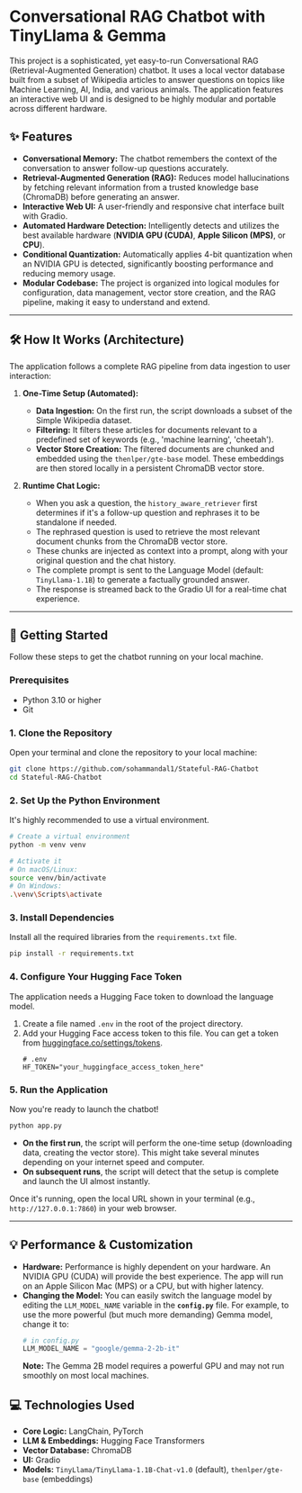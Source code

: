 # Conversational RAG Chatbot with TinyLlama & Gemma

This project is a sophisticated, yet easy-to-run Conversational RAG (Retrieval-Augmented Generation) chatbot. It uses a local vector database built from a subset of Wikipedia articles to answer questions on topics like Machine Learning, AI, India, and various animals. The application features an interactive web UI and is designed to be highly modular and portable across different hardware.



## ✨ Features

* **Conversational Memory:** The chatbot remembers the context of the conversation to answer follow-up questions accurately.
* **Retrieval-Augmented Generation (RAG):** Reduces model hallucinations by fetching relevant information from a trusted knowledge base (ChromaDB) before generating an answer.
* **Interactive Web UI:** A user-friendly and responsive chat interface built with Gradio.
* **Automated Hardware Detection:** Intelligently detects and utilizes the best available hardware (**NVIDIA GPU (CUDA)**, **Apple Silicon (MPS)**, or **CPU**).
* **Conditional Quantization:** Automatically applies 4-bit quantization when an NVIDIA GPU is detected, significantly boosting performance and reducing memory usage.
* **Modular Codebase:** The project is organized into logical modules for configuration, data management, vector store creation, and the RAG pipeline, making it easy to understand and extend.

---

## 🛠️ How It Works (Architecture)

The application follows a complete RAG pipeline from data ingestion to user interaction:

1.  **One-Time Setup (Automated):**
    * **Data Ingestion:** On the first run, the script downloads a subset of the Simple Wikipedia dataset.
    * **Filtering:** It filters these articles for documents relevant to a predefined set of keywords (e.g., 'machine learning', 'cheetah').
    * **Vector Store Creation:** The filtered documents are chunked and embedded using the `thenlper/gte-base` model. These embeddings are then stored locally in a persistent ChromaDB vector store.

2.  **Runtime Chat Logic:**
    * When you ask a question, the `history_aware_retriever` first determines if it's a follow-up question and rephrases it to be standalone if needed.
    * The rephrased question is used to retrieve the most relevant document chunks from the ChromaDB vector store.
    * These chunks are injected as context into a prompt, along with your original question and the chat history.
    * The complete prompt is sent to the Language Model (default: `TinyLlama-1.1B`) to generate a factually grounded answer.
    * The response is streamed back to the Gradio UI for a real-time chat experience.

---

## 🚀 Getting Started

Follow these steps to get the chatbot running on your local machine.

### Prerequisites

* Python 3.10 or higher
* Git

### 1. Clone the Repository

Open your terminal and clone the repository to your local machine:
```bash
git clone https://github.com/sohammandal1/Stateful-RAG-Chatbot
cd Stateful-RAG-Chatbot
```

### 2. Set Up the Python Environment

It's highly recommended to use a virtual environment.
```bash
# Create a virtual environment
python -m venv venv

# Activate it
# On macOS/Linux:
source venv/bin/activate
# On Windows:
.\venv\Scripts\activate
```

### 3. Install Dependencies

Install all the required libraries from the `requirements.txt` file.
```bash
pip install -r requirements.txt
```

### 4. Configure Your Hugging Face Token

The application needs a Hugging Face token to download the language model.

1.  Create a file named `.env` in the root of the project directory.
2.  Add your Hugging Face access token to this file. You can get a token from [huggingface.co/settings/tokens](https://huggingface.co/settings/tokens).
    ```
    # .env
    HF_TOKEN="your_huggingface_access_token_here"
    ```

### 5. Run the Application

Now you're ready to launch the chatbot!
```bash
python app.py
```
* **On the first run**, the script will perform the one-time setup (downloading data, creating the vector store). This might take several minutes depending on your internet speed and computer.
* **On subsequent runs**, the script will detect that the setup is complete and launch the UI almost instantly.

Once it's running, open the local URL shown in your terminal (e.g., `http://127.0.0.1:7860`) in your web browser.

---

## 💡 Performance & Customization

* **Hardware:** Performance is highly dependent on your hardware. An NVIDIA GPU (CUDA) will provide the best experience. The app will run on an Apple Silicon Mac (MPS) or a CPU, but with higher latency.
* **Changing the Model:** You can easily switch the language model by editing the `LLM_MODEL_NAME` variable in the **`config.py`** file. For example, to use the more powerful (but much more demanding) Gemma model, change it to:
    ```python
    # in config.py
    LLM_MODEL_NAME = "google/gemma-2-2b-it"
    ```
    **Note:** The Gemma 2B model requires a powerful GPU and may not run smoothly on most local machines.

## 💻 Technologies Used

* **Core Logic:** LangChain, PyTorch
* **LLM & Embeddings:** Hugging Face Transformers
* **Vector Database:** ChromaDB
* **UI:** Gradio
* **Models:** `TinyLlama/TinyLlama-1.1B-Chat-v1.0` (default), `thenlper/gte-base` (embeddings)